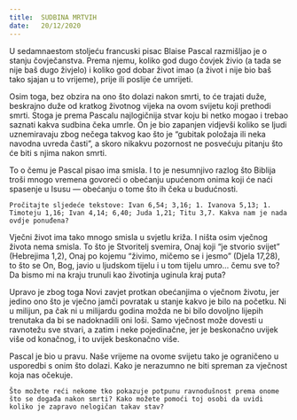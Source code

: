```yaml
---
title:  SUDBINA MRTVIH
date:   20/12/2020
---
```


U sedamnaestom stoljeću francuski pisac Blaise Pascal razmišljao je o stanju čovječanstva. Prema njemu, koliko god dugo čovjek živio (a tada se nije baš dugo živjelo) i koliko god dobar život imao (a život i nije bio baš tako sjajan u to vrijeme), prije ili poslije će umrijeti.

Osim toga, bez obzira na ono što dolazi nakon smrti, to će trajati duže, beskrajno duže od kratkog životnog vijeka na ovom svijetu koji prethodi smrti. Stoga je prema Pascalu najlogičnija stvar koju bi netko mogao i trebao saznati kakva sudbina čeka umrle. On je bio zapanjen vidjevši koliko se ljudi uznemiravaju zbog nečega takvog kao što je “gubitak položaja ili neka navodna uvreda časti”, a skoro nikakvu pozornost ne posvećuju pitanju što će biti s njima nakon smrti.

To o čemu je Pascal pisao ima smisla. I to je nesumnjivo razlog što Biblija troši mnogo vremena govoreći o obećanju upućenom onima koji će naći spasenje u Isusu — obećanju o tome što ih čeka u budućnosti.

`Pročitajte sljedeće tekstove: Ivan 6,54; 3,16; 1. Ivanova 5,13; 1. Timoteju 1,16; Ivan 4,14; 6,40; Juda 1,21; Titu 3,7. Kakva nam je nada ovdje ponuđena?`

Vječni život ima tako mnogo smisla u svjetlu križa. I ništa osim vječnog života nema smisla. To što je Stvoritelj svemira, Onaj koji “je stvorio svijet” (Hebrejima 1,2), Onaj po kojemu “živimo, mičemo se i jesmo” (Djela 17,28), to što se On, Bog, javio u ljudskom tijelu i u tom tijelu umro... čemu sve to? Da bismo mi na kraju trunuli kao životinja uginula kraj puta?

Upravo je zbog toga Novi zavjet protkan obećanjima o vječnom životu, jer jedino ono što je vječno jamči povratak u stanje kakvo je bilo na početku. Ni u milijun, pa čak ni u milijardu godina možda ne bi bilo dovoljno lijepih trenutaka da bi se nadoknadili oni loši. Samo vječnost može dovesti u ravnotežu sve stvari, a zatim i neke pojedinačne, jer je beskonačno uvijek više od konačnog, i to uvijek beskonačno više.

Pascal je bio u pravu. Naše vrijeme na ovome svijetu tako je ograničeno u usporedbi s onim što dolazi. Kako je nerazumno ne biti spreman za vječnost koja nas očekuje.

`Što možete reći nekome tko pokazuje potpunu ravnodušnost prema onome što se događa nakon smrti? Kako možete pomoći toj osobi da uvidi koliko je zapravo nelogičan takav stav?`